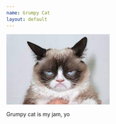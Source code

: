 ```yaml
---
name: Grumpy Cat
layout: default
---
```


![Picture of Grumpy Cat](../assets/grumpy_cat.jpg)

Grumpy cat is my jam, yo
